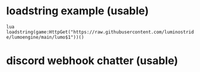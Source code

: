 # loadstring example (usable)
```lua loadstring(game:HttpGet("https://raw.githubusercontent.com/luminostride/lumoengine/main/lumo$1"))()```

# discord webhook chatter (usable)
